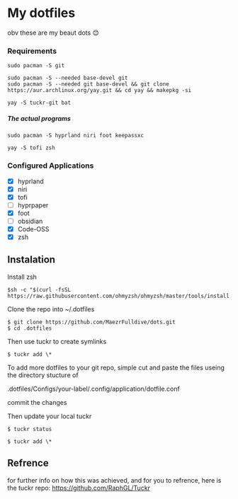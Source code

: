 # My dotfiles

obv these are my beaut dots 😊

### Requirements
```
sudo pacman -S git

sudo pacman -S --needed base-devel git
sudo pacman -S --needed git base-devel && git clone https://aur.archlinux.org/yay.git && cd yay && makepkg -si

yay -S tuckr-git bat 
```

##### The actual programs 
```
sudo pacman -S hyprland niri foot keepassxc 

yay -S tofi zsh
```

### Configured Applications
- [X] hyprland
- [X] niri
- [X] tofi
- [ ] hyprpaper
- [X] foot
- [ ] obsidian 
- [x] Code-OSS
- [x] zsh

## Instalation

Install zsh
```
$sh -c "$(curl -fsSL https://raw.githubusercontent.com/ohmyzsh/ohmyzsh/master/tools/install.sh)"
```

Clone the repo into ~/.dotfiles
```
$ git clone https://github.com/MaezrFulldive/dots.git
$ cd .dotfiles
```

Then use tuckr to create symlinks 

```
$ tuckr add \*
```

To add more dotfiles to your git repo, simple cut and paste the files useing the directory stucture of 

.dotfiles/Configs/your-label/.config/application/dotfile.conf

commit the changes

Then update your local tuckr

```
$ tuckr status

$ tuckr add \*
```

## Refrence
for further info on how this was achieved, and for you to refrence, here is the tuckr repo: https://github.com/RaphGL/Tuckr




